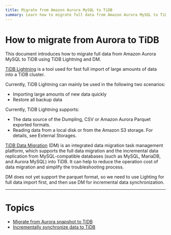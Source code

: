 ```yaml
---
title: Migrate from Amazon Aurora MySQL to TiDB
summary: Learn how to migrate full data from Amazon Aurora MySQL to TiDB using TiDB Lightning.
---
```


# How to migrate from Aurora to TiDB

This document introduces how to migrate full data from Amazon Aurora MySQL to TiDB using TiDB Lightning and DM.

[TiDB Lightning](https://docs.pingcap.com/tidb/stable/tidb-lightning-overview) is a tool used for fast full import of large amounts of data into a TiDB cluster. 

Currently, TiDB Lightning can mainly be used in the following two scenarios:

- Importing large amounts of new data quickly
- Restore all backup data

Currently, TiDB Lightning supports:

- The data source of the Dumpling, CSV or Amazon Aurora Parquet exported formats.
- Reading data from a local disk or from the Amazon S3 storage. For details, see External Storages.

[TiDB Data Migration](https://github.com/pingcap/dm) (DM) is an integrated data migration task management platform, which supports the full data migration and the incremental data replication from MySQL-compatible databases (such as MySQL, MariaDB, and Aurora MySQL) into TiDB. It can help to reduce the operation cost of data migration and simplify the troubleshooting process. 

DM does not yet support the parquet format, so we need to use Lighting for full data import first, and then use DM for incremental data synchronization.

***

# Topics

- [Migrate from Aurora snapshot to TiDB](/data-migration/aurora/from-snapshot.md)
- [Incrementally synchronize data to TiDB](/data-migration/aurora/increment.md)
